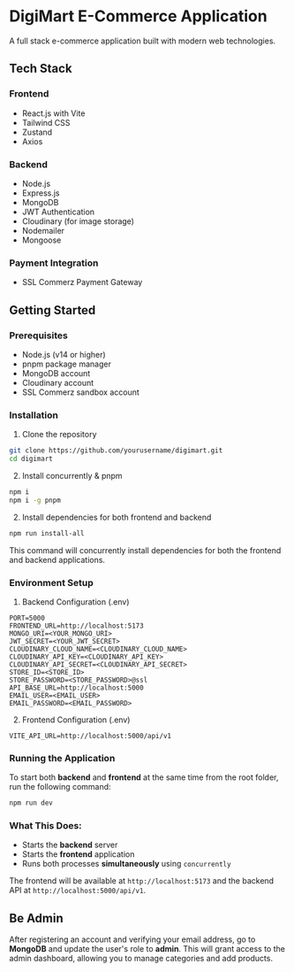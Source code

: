 # DigiMart E-Commerce Application

A full stack e-commerce application built with modern web technologies.

## Tech Stack

### Frontend

- React.js with Vite
- Tailwind CSS
- Zustand
- Axios

### Backend

- Node.js
- Express.js
- MongoDB
- JWT Authentication
- Cloudinary (for image storage)
- Nodemailer
- Mongoose

### Payment Integration

- SSL Commerz Payment Gateway

## Getting Started

### Prerequisites

- Node.js (v14 or higher)
- pnpm package manager
- MongoDB account
- Cloudinary account
- SSL Commerz sandbox account

### Installation

1. Clone the repository

```bash
git clone https://github.com/yourusername/digimart.git
cd digimart
```

2. Install concurrently & pnpm

```bash
npm i
npm i -g pnpm
```

2. Install dependencies for both frontend and backend

```bash
npm run install-all
```

This command will concurrently install dependencies for both the frontend and backend applications.

### Environment Setup

1. Backend Configuration (.env)

```env
PORT=5000
FRONTEND_URL=http://localhost:5173
MONGO_URI=<YOUR_MONGO_URI>
JWT_SECRET=<YOUR_JWT_SECRET>
CLOUDINARY_CLOUD_NAME=<CLOUDINARY_CLOUD_NAME>
CLOUDINARY_API_KEY=<CLOUDINARY_API_KEY>
CLOUDINARY_API_SECRET=<CLOUDINARY_API_SECRET>
STORE_ID=<STORE_ID>
STORE_PASSWORD=<STORE_PASSWORD>@ssl
API_BASE_URL=http://localhost:5000
EMAIL_USER=<EMAIL_USER>
EMAIL_PASSWORD=<EMAIL_PASSWORD>
```

2. Frontend Configuration (.env)

```env
VITE_API_URL=http://localhost:5000/api/v1
```

### Running the Application

To start both **backend** and **frontend** at the same time from the root folder, run the following command:

```bash
npm run dev
```

### What This Does:

- Starts the **backend** server
- Starts the **frontend** application
- Runs both processes **simultaneously** using `concurrently`

The frontend will be available at `http://localhost:5173` and the backend API at `http://localhost:5000/api/v1`.

## Be Admin

After registering an account and verifying your email address, go to **MongoDB** and update the user's role to **admin**. This will grant access to the admin dashboard, allowing you to manage categories and add products.

